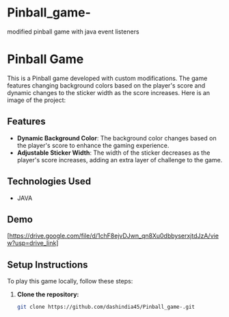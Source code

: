 # Pinball_game-
modified pinball game with java event listeners
# Pinball Game

This is a Pinball game developed with custom modifications. The game features changing background colors based on the player's score and dynamic changes to the sticker width as the score increases.
Here is an image of the project:


## Features

- **Dynamic Background Color**: The background color changes based on the player's score to enhance the gaming experience.
- **Adjustable Sticker Width**: The width of the sticker decreases as the player's score increases, adding an extra layer of challenge to the game.

## Technologies Used

- JAVA

## Demo

[https://drive.google.com/file/d/1chF8ejvDJwn_qn8Xu0dbbyserxjtdJzA/view?usp=drive_link]

## Setup Instructions

To play this game locally, follow these steps:

1. **Clone the repository:**

   ```bash
   git clone https://github.com/dashindia45/Pinball_game-.git
